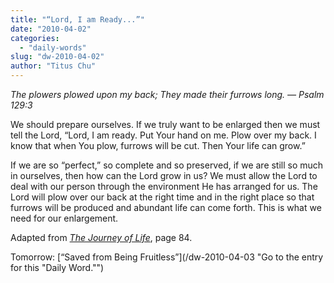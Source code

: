 ```yaml
---
title: "“Lord, I am Ready...”"
date: "2010-04-02"
categories: 
  - "daily-words"
slug: "dw-2010-04-02"
author: "Titus Chu"
---
```


_The plowers plowed upon my back; They made their furrows long. — Psalm 129:3_

We should prepare ourselves. If we truly want to be enlarged then we must tell the Lord, “Lord, I am ready. Put Your hand on me. Plow over my back. I know that when You plow, furrows will be cut. Then Your life can grow.”

If we are so “perfect,” so complete and so preserved, if we are still so much in ourselves, then how can the Lord grow in us? We must allow the Lord to deal with our person through the environment He has arranged for us. The Lord will plow over our back at the right time and in the right place so that furrows will be produced and abundant life can come forth. This is what we need for our enlargement.

Adapted from [_The Journey of Life_](/book-journey-of-life "Go to the listing for this book."), page 84.

Tomorrow: [“Saved from Being Fruitless”](/dw-2010-04-03 "Go to the entry for this "Daily Word."")
